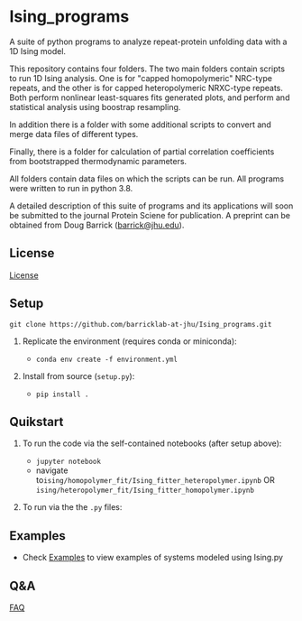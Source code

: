 # Ising_programs

A suite of python programs to analyze repeat-protein unfolding data with a 1D Ising model.

This repository contains four folders.  The two main folders contain scripts to run 1D Ising analysis.
One is for "capped homopolymeric" NRC-type repeats, and the other is for capped heteropolymeric NRXC-type repeats.
Both perform nonlinear least-squares fits generated plots, and perform and statistical analysis using boostrap resampling.

In addition there is a folder with some additional scripts to convert and merge data files of different types.

Finally, there is a folder for calculation of partial correlation coefficients from bootstrapped thermodynamic parameters.

All folders contain data files on which the scripts can be run.  All programs were written to run in python 3.8.

A detailed description of this suite of programs and its applications will soon be submitted to the journal Protein Sciene
for publication.  A preprint can be obtained from Doug Barrick (barrick@jhu.edu).

## License
[License](LICENSE.txt)

## Setup
```
git clone https://github.com/barricklab-at-jhu/Ising_programs.git
```
1. Replicate the environment (requires conda or miniconda):
   * ```conda env create -f environment.yml```
   
2. Install from source (```setup.py```):
   * ```pip install .```

## Quikstart
1. To run the code via the self-contained notebooks (after setup above):
   * ```jupyter notebook```
   * navigate to```ising/homopolymer_fit/Ising_fitter_heteropolymer.ipynb``` OR ```ising/heteropolymer_fit/Ising_fitter_homopolymer.ipynb```

2. To run via the the ```.py``` files:
## Examples
* Check [Examples](docs/getting_started/examples.md) to view examples of systems modeled using Ising.py

## Q&A
[FAQ](FAQ.md)
